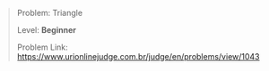 >Problem: Triangle
>
>Level: **Beginner**
>
>Problem Link: https://www.urionlinejudge.com.br/judge/en/problems/view/1043

